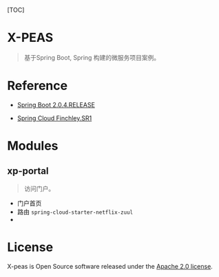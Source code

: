 [TOC]

# X-PEAS
> 基于Spring Boot, Spring 构建的微服务项目案例。

# Reference

- [Spring Boot 2.0.4.RELEASE ](https://docs.spring.io/spring-boot/docs/2.0.4.RELEASE/reference/htmlsingle)

- [Spring Cloud Finchley.SR1](http://cloud.spring.io/spring-cloud-static/Finchley.SR1/single/spring-cloud.html)

# 

# Modules

## xp-portal

> 访问门户。

- 门户首页
- 路由 `spring-cloud-starter-netflix-zuul`
- 





# License

X-peas is Open Source software released under the [Apache 2.0 license](http://www.apache.org/licenses/LICENSE-2.0.html).